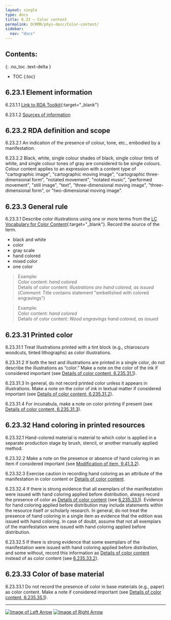 ```yaml
---
layout: single
type: docs
title: 6.23 — Color content
permalink: DCRMR/phys-desc/Color-content/
sidebar:
  nav: "docs"
---
```


## Contents:
{: .no_toc .text-delta }

- TOC
{:toc}

## 6.23.1 Element information

<a name="6.23.1.1">6.23.1.1</a> [Link to RDA Toolkit](https://beta.rdatoolkit.org/Content?externalId=en-US_ala-26e5e1f2-b7fb-383b-954a-b2560eb6eb40){:target="_blank"}

<a name="6.23.1.2">6.23.1.2</a> [Sources of information](/DCRMR/phys-desc/#6011-sources-of-information) 

## 6.23.2 RDA definition and scope

<a name="6.23.2.1">6.23.2.1</a> An indication of the presence of colour, tone, etc., embodied by a manifestation.

<a name="6.23.2.2">6.23.2.2</a> Black, white, single colour shades of black, single colour tints of white, and single colour tones of gray are considered to be single colours. Colour content applies to an expression with a content type of "cartographic image", "cartographic moving image", "cartographic three-dimensional form", "notated movement", "notated music", "performed movement", "still image", "text", "three-dimensional moving image", "three-dimensional form", or "two-dimensional moving image".

## 6.23.3 General rule

<a name="6.23.3.1">6.23.3.1</a> Describe color illustrations using one or more terms from the [LC Vocabulary for Color Content](https://id.loc.gov/vocabulary/mcolor.html){:target="_blank"}. Record the source of the term.    
+ black and white  
+ color  
+ gray scale  
+ hand colored  
+ mixed color  
+ one color  

>Example:  
>Color content: <CITE>hand colored</CITE>     
>Details of color content: <CITE>Illustrations are hand colored, as issued</CITE>  
>(*Comment*: Title contains statement "embellished with colored engravings")
 
>Example:  
>Color content: <CITE>hand colored</CITE>    
>Details of color content: <CITE>Wood engravings hand colored, as issued</CITE>

## 6.23.31 Printed color

<a name="6.23.31.1">6.23.31.1</a> Treat illustrations printed with a tint block (e.g., chiaroscuro woodcuts, tinted lithographs) as color illustrations.

<a name="6.23.31.2">6.23.31.2</a> If both the text and illustrations are printed in a single color, do not describe the illustrations as “color.” Make a note on the color of the ink if considered important (see [Details of color content, 6.235.31.1](/DCRMR/phys-desc/Details-of-color-content/#6.235.31.1)).

<a name="6.23.31.3">6.23.31.3</a> In general, do not record printed color unless it appears in illustrations.  Make a note on the color of ink in textual matter if considered important (see [Details of color content, 6.235.31.2](/DCRMR/phys-desc/Details-of-color-content/#6.235.31.2)). 

<a name="6.23.31.4">6.23.31.4</a> For incunabula, make a note on color printing if present (see [Details of color content, 6.235.31.3](/DCRMR/phys-desc/Details-of-color-content/#6.235.31.3)).

## 6.23.32 Hand coloring in printed resources

<a name="6.23.32.1">6.23.32.1</a> Hand-colored material is material to which color is applied in a separate production stage by brush, stencil, or another manually applied method. 

<a name="6.23.32.2">6.23.32.2</a> Make a note on the presence or absence of hand coloring in an item if considered important (see [Modification of item, 9.41.3.2](/DCRMR/additional-notes/Modification-of-item/#9.41.3.2)).

<a name="6.23.32.3">6.23.32.3</a> Exercise caution in recording hand coloring as an attribute of the manifestation in color content or [Details of color content](/DCRMR/phys-desc/Details-of-color-content/).

<a name="6.23.32.4">6.23.32.4</a> If there is strong evidence that all exemplars of the manifestation were issued with hand coloring applied before distribution, always record the presence of color as [Details of color content](/DCRMR/phys-desc/Details-of-color-content/) (see [6.235.33.1](/DCRMR/phys-desc/Details-of-color-content/#6.235.33.1)). Evidence for hand coloring applied before distribution may include statements within the resource itself or scholarly research. In general, do not treat the presence of hand coloring in a single item as evidence that the edition was issued with hand coloring. In case of doubt, assume that not all exemplars of the manifestation were issued with hand coloring applied before distribution.

<a name="6.23.32.5">6.23.32.5</a> If there is strong evidence that some exemplars of the manifestation were issued with hand coloring applied before distribution, and some without, record this information as [Details of color content](/DCRMR/phys-desc/Details-of-color-content/) instead of as color content (see [6.235.33.2](/DCRMR/phys-desc/Details-of-color-content/#6.235.33.2)).

## 6.23.33 Color of base material

<a name="6.23.33.1">6.23.33.1</a> Do not record the presence of color in base materials (e.g., paper) as color content. Make a note if considered important (see [Details of color content, 6.235.35.1](/DCRMR/phys-desc/Details-of-color-content/#6.235.35.1)).

---

[![Image of Left Arrow](https://rbms-bsc.github.io/DCRMR/assets/pictures/navigation/Arrow_Left.png "6.225 — Details of illustrative content")](/DCRMR/phys-desc/Details-of-illustrative-content/) [![Image of Right Arrow](https://rbms-bsc.github.io/DCRMR/assets/pictures/navigation/Arrow_Right.png "6.235 — Details of color content")](/DCRMR/phys-desc/Details-of-color-content/)
